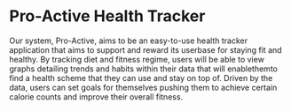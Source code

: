 # Pro-Active Health Tracker

Our system, Pro-Active, aims to be an easy-to-use health tracker application that aims to support and reward its userbase for staying fit and healthy. By tracking diet and fitness regime, users will be able to  view  graphs  detailing  trends  and  habits  within  their  data  that  will enablethemto  find  a  health scheme that they can use and stay on top of. Driven by the data, users can set goals for themselves pushing them to achieve certain calorie counts and improve their overall fitness.
